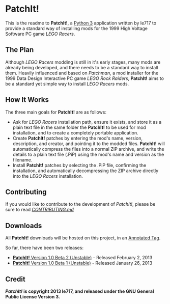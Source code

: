 PatchIt!
========

This is the readme to **PatchIt!**, a [Python 3](http://www.python.org) application written by le717 to provide a standard way of 
installing mods for the 1999 High Voltage Software PC game *LEGO Racers*.

The Plan
--------

Although *LEGO Racers* modding is still in it's early stages, many mods are already being developed, and there 
needs to be a standard way to install them. Heavily influenced and based on *Patchman*, a mod installer for 
the 1999 Data Design Interactive PC game *LEGO Rock Raiders*, **PatchIt!** aims to be a standard yet simple way 
to install *LEGO Racers* mods.

How It Works
------------

The three main goals for **PatchIt!** are as follows:

* Ask for *LEGO Racers* installation path, ensure it exists, and store it as a plain text file in the same folder the **PatchIt!** to be used for mod 
installation, and to create a completely portable application.
* Create **PatchIt!** patches by entering the mod's name, version, description, and creator, and pointing it to the modded files. **PatchIt!** will automatically compress the files into a normal ZIP archive, and write the details to a plain text file (.PiP) using the mod's name and version as the filename.
* Install **PatchIt!** patches by selecting the .PiP file, confirming the installation, and automatically decompressing the ZIP archive directly into the *LEGO 
Racers* installation.

Contributing
------------

If you would like to contribute to the development of *PatchIt!*, please be sure to read [*CONTRIBUTING.md*](Documentation/CONTRIBUTING.md)

Downloads
---------

All **PatchIt!** downloads will be hosted on this project, in an [Annotated Tag](https://github.com/le717/PatchIt/tags). 

So far, there have been two releases:

* [**PatchIt!** Version 1.0 Beta 2 (Unstable)](https://github.com/le717/PatchIt/tree/V1.0b2) - Released  February 2, 2013
* [**PatchIt!** Version 1.0 Beta 1 (Unstable)](https://github.com/le717/PatchIt/tree/V1.0b1) - Released  January 26, 2013

Credit
------
***PatchIt!* is copyright 2013 le717, and released under the GNU General Public License Version 3.**